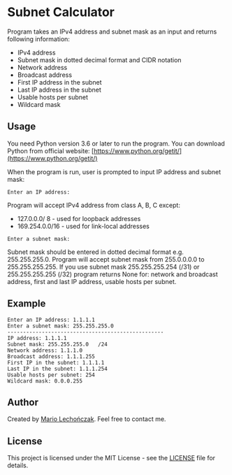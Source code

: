 # Subnet Calculator

Program takes an IPv4 address and subnet mask as an input and returns following information:

- IPv4 address
- Subnet mask in dotted decimal format and CIDR notation
- Network address
- Broadcast address
- First IP address in the subnet
- Last IP address in the subnet
- Usable hosts per subnet
- Wildcard mask

## Usage

You need Python version 3.6 or later to run the program.
You can download Python from official website: [https://www.python.org/getit/](https://www.python.org/getit/)

When the program is run, user is prompted to input IP address and subnet mask:

```plain
Enter an IP address:
```

Program will accept IPv4 address from class A, B, C except:

- 127.0.0.0/ 8 - used for loopback addresses
- 169.254.0.0/16 - used for link-local addresses

```plain
Enter a subnet mask:
```

Subnet mask should be entered in dotted decimal format e.g. 255.255.255.0. Program will accept subnet mask from 255.0.0.0.0 to 255.255.255.255.
If you use subnet mask 255.255.255.254 (/31) or 255.255.255.255 (/32) program returns None for: network and broadcast address, first and last IP address, usable hosts per subnet.

## Example

```plain
Enter an IP address: 1.1.1.1
Enter a subnet mask: 255.255.255.0
--------------------------------------------------
IP address: 1.1.1.1
Subnet mask: 255.255.255.0   /24
Network address: 1.1.1.0
Broadcast address: 1.1.1.255
First IP in the subnet: 1.1.1.1
Last IP in the subnet: 1.1.1.254
Usable hosts per subnet: 254
Wildcard mask: 0.0.0.255
```

## Author

Created by [Mario Lechończak](https://github.com//mlechonczak). Feel free to contact me.

## License

This project is licensed under the MIT License - see the [LICENSE](LICENSE) file for details.
